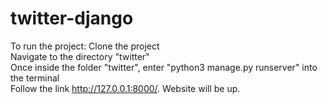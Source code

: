 # twitter-django
To run the project:
Clone the project   
Navigate to the directory "twitter"  
Once inside the folder "twitter", enter "python3 manage.py runserver" into the terminal  
Follow the link http://127.0.0.1:8000/. 
Website will be up. 
